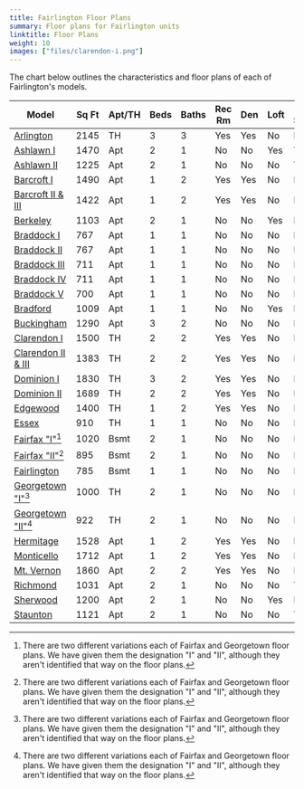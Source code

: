 ```yaml
---
title: Fairlington Floor Plans
summary: Floor plans for Fairlington units
linktitle: Floor Plans
weight: 10
images: ["files/clarendon-i.png"]
---
```


The chart below outlines the characteristics and floor plans of each of Fairlington's models.

| Model                                            | Sq Ft | Apt/TH | Beds | Baths | Rec Rm | Den  | Loft | Bsmt Storage | Floors |
| ------------------------------------------------ | ----- | ------ | ---- | ----- | ------ | ---- | ---- | ------------ | ------ |
| [Arlington](files/arlington.png)                 | 2145  | TH     | 3    | 3     | Yes    | Yes  | No   | No           | N/A    |
| [Ashlawn I](files/ashlawn-i.png)                 | 1470  | Apt    | 2    | 1     | No     | No   | Yes  | Yes          | 2      |
| [Ashlawn II](files/ashlawn-ii.png)               | 1225  | Apt    | 2    | 1     | No     | No   | No   | Yes          | 2      |
| [Barcroft I](files/barcroft-i.png)               | 1490  | Apt    | 1    | 2     | Yes    | Yes  | No   | No           | B&1    |
| [Barcroft II & III](files/barcroft-ii-iii.png)   | 1422  | Apt    | 1    | 2     | Yes    | Yes  | No   | No           | B&1    |
| [Berkeley](files/berkeley.png)                   | 1103  | Apt    | 2    | 1     | No     | No   | Yes  | No           | 3      |
| [Braddock I](files/braddock.png)                 | 767   | Apt    | 1    | 1     | No     | No   | No   | No           | 3      |
| [Braddock II](files/braddock_II.pdf)             | 767   | Apt    | 1    | 1     | No     | No   | No   | No           | 2      |
| [Braddock III](files/braddock_III.pdf)           | 711   | Apt    | 1    | 1     | No     | No   | No   | No           | 3      |
| [Braddock IV](files/braddock_IV.pdf)             | 711   | Apt    | 1    | 1     | No     | No   | No   | No           | 2      |
| [Braddock V](files/braddock_V.pdf)               | 700   | Apt    | 1    | 1     | No     | No   | No   | No           | 2      |
| [Bradford](files/bradford.png)                   | 1009  | Apt    | 1    | 1     | No     | No   | Yes  | No           | 2/3    |
| [Buckingham](files/buckingham.png)               | 1290  | Apt    | 3    | 2     | No     | No   | No   | No           | 1&2    |
| [Clarendon I](files/clarendon-i.png)             | 1500  | TH     | 2    | 2     | Yes    | Yes  | No   | No           | N/A    |
| [Clarendon II & III](files/clarendon-ii-iii.png) | 1383  | TH     | 2    | 2     | Yes    | Yes  | No   | No           | N/A    |
| [Dominion I](files/dominion-i.png)               | 1830  | TH     | 3    | 2     | Yes    | Yes  | No   | No           | N/A    |
| [Dominion II](files/dominion-ii.png)             | 1689  | TH     | 2    | 2     | Yes    | Yes  | No   | No           | N/A    |
| [Edgewood](files/edgewood.png)                   | 1400  | TH     | 1    | 2     | Yes    | Yes  | No   | No           | N/A    |
| [Essex](files/essex.png)                         | 910   | TH     | 1    | 1     | No     | No   | No   | No           | N/A    |
| [Fairfax "I"](files/fairfax1.png)[^1]            | 1020  | Bsmt   | 2    | 1     | No     | No   | No   | No           | B      |
| [Fairfax "II"](files/fairfax2.png)[^1]           | 895   | Bsmt   | 2    | 1     | No     | No   | No   | No           | B      |
| [Fairlington](files/fairlington.png)             | 785   | Bsmt   | 1    | 1     | No     | No   | No   | No           | B      |
| [Georgetown "I"](files/georgetown1.png)[^1]      | 1000  | TH     | 2    | 1     | No     | No   | No   | No           | N/A    |
| [Georgetown "II"](files/georgetown2.png)[^1]     | 922   | TH     | 2    | 1     | No     | No   | No   | No           | N/A    |
| [Hermitage](files/hermitage.png)                 | 1528  | Apt    | 1    | 2     | Yes    | Yes  | No   | No           | B&1    |
| [Monticello](files/monticello.png)               | 1712  | Apt    | 1    | 2     | Yes    | Yes  | No   | No           | B&1    |
| [Mt. Vernon](files/mt-vernon.png)                | 1860  | Apt    | 2    | 2     | Yes    | Yes  | No   | No           | B&1    |
| [Richmond](files/richmond.png)                   | 1031  | Apt    | 2    | 1     | No     | No   | No   | Yes          | 2      |
| [Sherwood](files/sherwood.png)                   | 1200  | Apt    | 2    | 1     | No     | No   | Yes  | No           | 3      |
| [Staunton](files/staunton.png)                   | 1121  | Apt    | 2    | 1     | No     | No   | No   | Yes          | 2      |

[^1]: There are two different variations each of Fairfax and Georgetown floor plans. We have given them the designation "I" and "II", although they aren't identified that way on the floor plans.